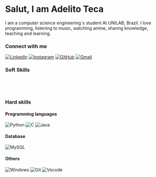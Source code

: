 # Salut, I am Adelito Teca
I am a computer science engineering´s student At UNILAB, Brazil.
I love programming, listening to music, watching anime, sharing knowledge, teaching and learning.
### Connect with me
[![LinkedIn](https://img.shields.io/badge/LinkedIn-0077B5?style=for-the-badge&logo=linkedin&logoColor=white)](https://www.linkedin.com/in/adelito-teca-b4b2852b8/)
[![Instagram](https://img.shields.io/badge/-Instagram-%23E4405F?style=for-the-badge&logo=instagram&logoColor=white)](https://www.instagram.com/adelito_teca/)
[![GitHub](https://img.shields.io/badge/GitHub-100000?style=for-the-badge&logo=github&logoColor=white)](https://github.com/ade-teca)
[![Gmail](https://img.shields.io/badge/Gmail-333333?style=for-the-badge&logo=gmail&logoColor=red)](mailto:akeisar4@gmail.com)
### Soft Skills
### <pre> <font color="white"> Critical thinking, Leadership, Communication & team working </font> </pre> 
### Hard skills
#### Programming languages
![Python](https://img.shields.io/badge/python-3670A0?style=for-the-badge&logo=python&logoColor=ffdd54)
![C](https://img.shields.io/badge/C-00599C?style=for-the-badge&logo=c&logoColor=white)
![Java](https://img.shields.io/badge/java-%23ED8B00.svg?style=for-the-badge&logo=openjdk&logoColor=white)
#### Database
![MySQL](https://img.shields.io/badge/MySQL-00000F?style=for-the-badge&logo=mysql&logoColor=white)
#### Others
![Windows](https://img.shields.io/badge/Windows-000?style=for-the-badge&logo=windows&logoColor=2CA5E0)
![Git](https://img.shields.io/badge/GIT-E44C30?style=for-the-badge&logo=git&logoColor=white)
![Vscode](https://img.shields.io/badge/Vscode-007ACC?style=for-the-badge&logo=visual-studio-code&logoColor=white)


<!--
**ade-teca/ade-teca** is a ✨ _special_ ✨ repository because its `README.md` (this file) appears on your GitHub profile.

Here are some ideas to get you started:

- 🔭 I’m currently working on ...
- 🌱 I’m currently learning ...
- 👯 I’m looking to collaborate on ...
- 🤔 I’m looking for help with ...
- 💬 Ask me about ...
- 📫 How to reach me: ...
- 😄 Pronouns: ...
- ⚡ Fun fact: ...
-->
